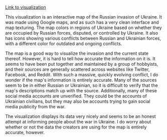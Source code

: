 [Link to visualization](https://www.google.com/maps/d/viewer?mid=1E8DKPzMqLvWa_nbXZG2vFyo97ijJfAEX&ll=49.701171322667136%2C33.33302340885824&z=6)

This visualization is an interactive map of the Russian invasion of Ukraine. It was made using Google maps, and as such has a very clean interface and map texturing. The map colors in regions of Ukraine based on whether they are occupied by Russian forces, disputed, or controlled by Ukraine. It also has icons showing various conflicts between Russian and Ukrainian forces, with a different color for outdated and ongoing conflicts. 

The map is a good way to visualize the invasion and the current state thereof. However, it is hard to tell how accurate the information on it is. It seems to have been put together and maintained by a group of hobbyists, and their sources are generally scattered across websites like Twitter, Facebook, and Reddit. With such a massive, quickly evolving conflict, I do wonder if the map's information is entirely accurate. Many of the sources seem to be in either Russian or Ukrainian, so it is difficult to verify that the map's descriptions match up with the source. Additionally, many of these social media accounts are unverified. They could be the accounts of Ukrainian civilians, but they may also be accounts trying to gain social media publicity from the war.

The visualization displays its data very nicely and seems to be an honest attempt at informing people about the war in Ukraine. I do worry about whether or not the data the creators are using for the map is entirely accurate, however.